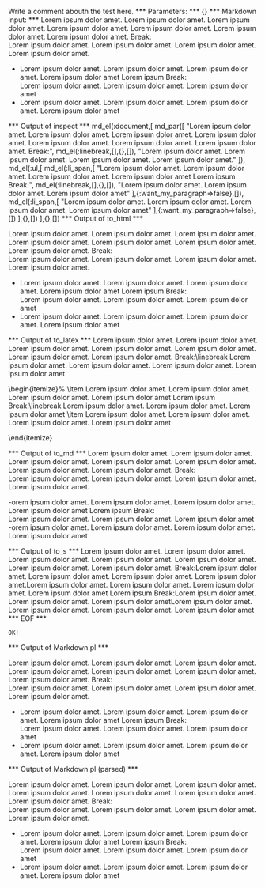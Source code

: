 Write a comment abouth the test here.
*** Parameters: ***
{}
*** Markdown input: ***
Lorem ipsum dolor amet. Lorem ipsum dolor amet. Lorem ipsum dolor amet. Lorem ipsum dolor amet. Lorem ipsum dolor amet. Lorem ipsum dolor amet. Lorem ipsum dolor amet. Break:  
Lorem ipsum dolor amet. Lorem ipsum dolor amet. Lorem ipsum dolor amet. Lorem ipsum dolor amet. 

* Lorem ipsum dolor amet. Lorem ipsum dolor amet. Lorem ipsum dolor amet. Lorem ipsum dolor amet
  Lorem ipsum Break:  
  Lorem ipsum dolor amet. Lorem ipsum dolor amet. Lorem ipsum dolor amet
* Lorem ipsum dolor amet. Lorem ipsum dolor amet. Lorem ipsum dolor amet. Lorem ipsum dolor amet

*** Output of inspect ***
md_el(:document,[
	md_par([
		"Lorem ipsum dolor amet. Lorem ipsum dolor amet. Lorem ipsum dolor amet. Lorem ipsum dolor amet. Lorem ipsum dolor amet. Lorem ipsum dolor amet. Lorem ipsum dolor amet. Break:",
		md_el(:linebreak,[],{},[]),
		"Lorem ipsum dolor amet. Lorem ipsum dolor amet. Lorem ipsum dolor amet. Lorem ipsum dolor amet."
	]),
	md_el(:ul,[
		md_el(:li_span,[
			"Lorem ipsum dolor amet. Lorem ipsum dolor amet. Lorem ipsum dolor amet. Lorem ipsum dolor amet Lorem ipsum Break:",
			md_el(:linebreak,[],{},[]),
			"Lorem ipsum dolor amet. Lorem ipsum dolor amet. Lorem ipsum dolor amet"
		],{:want_my_paragraph=>false},[]),
		md_el(:li_span,[
			"Lorem ipsum dolor amet. Lorem ipsum dolor amet. Lorem ipsum dolor amet. Lorem ipsum dolor amet"
		],{:want_my_paragraph=>false},[])
	],{},[])
],{},[])
*** Output of to_html ***

<p>Lorem ipsum dolor amet. Lorem ipsum dolor amet. Lorem ipsum dolor amet. Lorem ipsum dolor amet. Lorem ipsum dolor amet. Lorem ipsum dolor amet. Lorem ipsum dolor amet. Break:<br />
Lorem ipsum dolor amet. Lorem ipsum dolor amet. Lorem ipsum dolor amet. Lorem ipsum dolor amet.</p>

<ul>
<li>Lorem ipsum dolor amet. Lorem ipsum dolor amet. Lorem ipsum dolor amet. Lorem ipsum dolor amet Lorem ipsum Break:<br />
Lorem ipsum dolor amet. Lorem ipsum dolor amet. Lorem ipsum dolor amet</li>

<li>Lorem ipsum dolor amet. Lorem ipsum dolor amet. Lorem ipsum dolor amet. Lorem ipsum dolor amet</li>
</ul>

*** Output of to_latex ***
Lorem ipsum dolor amet. Lorem ipsum dolor amet. Lorem ipsum dolor amet. Lorem ipsum dolor amet. Lorem ipsum dolor amet. Lorem ipsum dolor amet. Lorem ipsum dolor amet. Break:\linebreak Lorem ipsum dolor amet. Lorem ipsum dolor amet. Lorem ipsum dolor amet. Lorem ipsum dolor amet.

\begin{itemize}%
\item Lorem ipsum dolor amet. Lorem ipsum dolor amet. Lorem ipsum dolor amet. Lorem ipsum dolor amet Lorem ipsum Break:\linebreak Lorem ipsum dolor amet. Lorem ipsum dolor amet. Lorem ipsum dolor amet
\item Lorem ipsum dolor amet. Lorem ipsum dolor amet. Lorem ipsum dolor amet. Lorem ipsum dolor amet

\end{itemize}

*** Output of to_md ***
Lorem ipsum dolor amet. Lorem ipsum
dolor amet. Lorem ipsum dolor amet.
Lorem ipsum dolor amet. Lorem ipsum
dolor amet. Lorem ipsum dolor amet.
Lorem ipsum dolor amet. Break:  
Lorem ipsum dolor amet. Lorem ipsum
dolor amet. Lorem ipsum dolor amet.
Lorem ipsum dolor amet.

-orem ipsum dolor amet. Lorem ipsum
dolor amet. Lorem ipsum dolor amet.
Lorem ipsum dolor amet Lorem ipsum
Break:  
Lorem ipsum dolor amet. Lorem ipsum
dolor amet. Lorem ipsum dolor amet
-orem ipsum dolor amet. Lorem ipsum
dolor amet. Lorem ipsum dolor amet.
Lorem ipsum dolor amet


*** Output of to_s ***
Lorem ipsum dolor amet. Lorem ipsum dolor amet. Lorem ipsum dolor amet. Lorem ipsum dolor amet. Lorem ipsum dolor amet. Lorem ipsum dolor amet. Lorem ipsum dolor amet. Break:Lorem ipsum dolor amet. Lorem ipsum dolor amet. Lorem ipsum dolor amet. Lorem ipsum dolor amet.Lorem ipsum dolor amet. Lorem ipsum dolor amet. Lorem ipsum dolor amet. Lorem ipsum dolor amet Lorem ipsum Break:Lorem ipsum dolor amet. Lorem ipsum dolor amet. Lorem ipsum dolor ametLorem ipsum dolor amet. Lorem ipsum dolor amet. Lorem ipsum dolor amet. Lorem ipsum dolor amet
*** EOF ***



	OK!



*** Output of Markdown.pl ***
<p>Lorem ipsum dolor amet. Lorem ipsum dolor amet. Lorem ipsum dolor amet. Lorem ipsum dolor amet. Lorem ipsum dolor amet. Lorem ipsum dolor amet. Lorem ipsum dolor amet. Break: <br />
Lorem ipsum dolor amet. Lorem ipsum dolor amet. Lorem ipsum dolor amet. Lorem ipsum dolor amet. </p>

<ul>
<li>Lorem ipsum dolor amet. Lorem ipsum dolor amet. Lorem ipsum dolor amet. Lorem ipsum dolor amet
Lorem ipsum Break: <br />
Lorem ipsum dolor amet. Lorem ipsum dolor amet. Lorem ipsum dolor amet</li>
<li>Lorem ipsum dolor amet. Lorem ipsum dolor amet. Lorem ipsum dolor amet. Lorem ipsum dolor amet</li>
</ul>

*** Output of Markdown.pl (parsed) ***
<p>Lorem ipsum dolor amet. Lorem ipsum dolor amet. Lorem ipsum dolor amet. Lorem ipsum dolor amet. Lorem ipsum dolor amet. Lorem ipsum dolor amet. Lorem ipsum dolor amet. Break: <br
      />
Lorem ipsum dolor amet. Lorem ipsum dolor amet. Lorem ipsum dolor amet. Lorem ipsum dolor amet. </p
    ><ul>
<li>Lorem ipsum dolor amet. Lorem ipsum dolor amet. Lorem ipsum dolor amet. Lorem ipsum dolor amet
Lorem ipsum Break: <br
        />
Lorem ipsum dolor amet. Lorem ipsum dolor amet. Lorem ipsum dolor amet</li
      >
<li>Lorem ipsum dolor amet. Lorem ipsum dolor amet. Lorem ipsum dolor amet. Lorem ipsum dolor amet</li
      >
</ul
  >